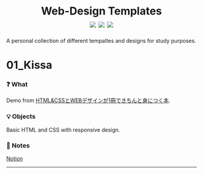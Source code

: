<div align="center">

<h1> Web-Design Templates<br>
<img src="https://img.shields.io/badge/made%20with-LOVE-red?style=plastic">
<img src="https://img.shields.io/badge/license-MIT-blue?style=plastic">
<img src="https://img.shields.io/badge/templates-1-yellow?style=plastic">
</h1>
</div>

A personal collection of different tempaltes and designs for study purposes.

# 01_Kissa

### ❓ What

Demo from [HTML&CSSとWEBデザインが1冊できちんと身につく本](https://www.amazon.co.jp/HTML-CSS%E3%81%A8Web%E3%83%87%E3%82%B6%E3%82%A4%E3%83%B3%E3%81%8C-1%E5%86%8A%E3%81%A7%E3%81%8D%E3%81%A1%E3%82%93%E3%81%A8%E8%BA%AB%E3%81%AB%E3%81%A4%E3%81%8F%E6%9C%AC-%E6%9C%8D%E9%83%A8-%E9%9B%84%E6%A8%B9/dp/4774190640).

### 💡 Objects

Basic HTML and CSS with responsive design.

### 📓 Notes

[Notion](https://adrian-tam.notion.site/HTML-CSS-WEB-1-def1de6771aa45efac2d2585270cd0cc)

---
